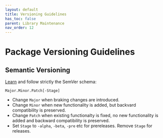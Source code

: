```yaml
---
layout: default
title: Versioning Guidelines
has_toc: false
parent: Library Maintenance
nav_order: 12  
---
```


# Package Versioning Guidelines

## Semantic Versioning

[Learn](https://semver.org/spec/v2.0.0.html) and follow strictly the SemVer schema:

    Major.Minor.Patch[-Stage]

* Change `Major` when braking changes are introduced.
* Change `Minor` when new functionality is added, but backvard compatibility is preserved.
* Change `Patch` when existing functionalty is fixed, no new functionality is added
  and backward compatibility is preserved.
* Set `Stage` to `-alpha`, `-beta`, `-pre` etc for prereleases. Remove `Stage` for releases.
